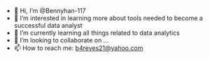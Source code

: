 - 👋 Hi, I’m @Bennyhan-117
- 👀 I’m interested in learning more about tools needed to become a successful data analyst
- 🌱 I’m currently learning all things related to data analytics
- 💞️ I’m looking to collaborate on ...
- 📫 How to reach me: b4reyes21@yahoo.com

<!---
Bennyhan-117/Bennyhan-117 is a ✨ special ✨ repository because its `README.md` (this file) appears on your GitHub profile.
You can click the Preview link to take a look at your changes.
--->
